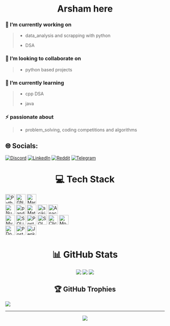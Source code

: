 <!--Thu Mar 21 11:04:44 2024-->

<h1 align="center">Arsham here</h1>

<h3>🔭 I’m currently working on</h3>

> - data_analysis and scrapping with python
>
> - DSA

<h3>👯 I’m looking to collaborate on</h3>

> - python based projects

<h3>🌱 I’m currently learning</h3>

> - cpp DSA
>
> - java

<h3>⚡ passionate about</h3>

> - problem_solving, coding competitions and algorithms

## 🌐 Socials:

<a href="https://discord.gg/https://discord.com/invite/gUTwaJpD"><img src="https://img.shields.io/badge/Discord-%237289DA.svg?logo=discord&logoColor=white" alt="Discord"></a>
<a href="https://linkedin.com/in/https://www.linkedin.com/in/arsham-mahdiun-9a131a24b"><img src="https://img.shields.io/badge/LinkedIn-%230077B5.svg?logo=linkedin&logoColor=white" alt="LinkedIn"></a>
<a href="https://reddit.com/user/Flu-iid"><img src="https://img.shields.io/badge/Reddit-%23FF4500.svg?logo=Reddit&logoColor=white" alt="Reddit"></a>
<a href="https://t.me/Arshamm1997"><img src="https://img.shields.io/badge/Telegram-2CA5E0?style=flat-squeare&logo=telegram&logoColor=white" alt="Telegram"></a>

<h1 align="center">💻 Tech Stack</h1>

<!-- languages -->
<div id = "languages">
<img height = "30" src="https://img.shields.io/badge/Python-3776AB?logo=python&logoColor=fff&style=flat-square" alt="Python Badge">
<img height = "30" src="https://img.shields.io/badge/GNU%20Bash-4EAA25?logo=gnubash&logoColor=fff&style=flat-square" alt="GNU Bash Badge">
<img height = "30" src="https://img.shields.io/badge/Markdown-000?logo=markdown&logoColor=fff&style=flat-square" alt="Markdown Badge">
</div>
<!-- ![Java](https://img.shields.io/badge/java-%23ED8B00.svg?style=for-the-badge&logo=openjdk&logoColor=white)  -->

<!-- DS -->

<div id="ds">
<img height = "30" src="https://img.shields.io/badge/NumPy-013243?logo=numpy&logoColor=fff&style=flat-square" alt="NumPy Badge">
<img height = "30" src="https://img.shields.io/badge/pandas-150458?logo=pandas&logoColor=fff&style=flat-square" alt="pandas Badge">
<img height = "30" src="https://img.shields.io/badge/Matplotlib-%23ffffff.svg?style=for-the-badge&logo=Matplotlib&logoColor=black" alt="Matplotlib">
<img height = "30" src="https://img.shields.io/badge/scikit--learn-F7931E?logo=scikitlearn&logoColor=fff&style=flat-square" alt="scikit-learn Badge">
<img height = "30" src="https://img.shields.io/badge/Anaconda-44A833?logo=anaconda&logoColor=fff&style=flat-square" alt="Anaconda Badge">
</div>

<!-- DB -->
<div id = "db">
<img height = "30" src="https://img.shields.io/badge/MySQL-4479A1?logo=mysql&logoColor=fff&style=flat-square" alt="MySQL Badge">
<img height = "30" src="https://img.shields.io/badge/SQLite-003B57?logo=sqlite&logoColor=fff&style=flat-square" alt="SQLite Badge">
<img height = "30" src="https://img.shields.io/badge/PostgreSQL-4169E1?logo=postgresql&logoColor=fff&style=flat-square" alt="PostgreSQL Badge">
<img height = "30" src="https://img.shields.io/badge/SQLAlchemy-D71F00?logo=sqlalchemy&logoColor=fff&style=flat-square" alt="SQLAlchemy Badge">
<img height = "30" src="https://img.shields.io/badge/ClickHouse-FFCC01?logo=clickhouse&logoColor=000&style=flat-square" alt="ClickHouse Badge">
<img height = "30" src="https://img.shields.io/badge/MongoDB-47A248?logo=mongodb&logoColor=fff&style=flat-square" alt="MongoDB Badge">

<!-- ![ApacheCassandra](https://img.shields.io/badge/cassandra-%231287B1.svg?style=for-the-badge&logo=apache-cassandra&logoColor=white)
![Apache Spark](https://img.shields.io/badge/Apache%20Spark-FDEE21?style=for-the-badge&logo=apachespark&logoColor=black)  -->
<!-- ![ElasticSearch](https://img.shields.io/badge/-ElasticSearch-005571?style=for-the-badge&logo=elasticsearch)
![KIBANA](https://img.shields.io/badge/kibana-005571.svg?style=for-the-badge&logo=kibana&logoColor=white&color=%23005571)  -->
</div>
<div id = "dev">
<!-- devs -->
<!-- ![Flask](https://img.shields.io/badge/flask-%23000.svg?style=for-the-badge&logo=flask&logoColor=white)
![Qt](https://img.shields.io/badge/Qt-%23217346.svg?style=for-the-badge&logo=Qt&logoColor=white)  -->

<img height = "30" src="https://img.shields.io/badge/Docker-2496ED?logo=docker&logoColor=fff&style=flat-square" alt="Docker Badge">
<img height = "30" src="https://img.shields.io/badge/Postman-FF6C37?logo=postman&logoColor=fff&style=flat-square" alt="Postman Badge">
<img height = "30" src="https://img.shields.io/badge/Jenkins-D24939?logo=jenkins&logoColor=fff&style=flat-square" alt="Jenkins Badge">
</div>

<div align="center"><h1>📊 GitHub Stats</h1>

![](https://github-readme-stats.vercel.app/api?username=flu-iid&theme=react&hide_border=false&include_all_commits=true&count_private=true)
![](https://github-readme-streak-stats.herokuapp.com/?user=flu-iid&theme=react&hide_border=false)
![](https://github-readme-stats.vercel.app/api/top-langs/?username=flu-iid&theme=react&hide_border=false&include_all_commits=true&count_private=true&layout=compact)

</div>

<h2 align="center">🏆 GitHub Trophies</h2>

![](https://github-profile-trophy.vercel.app/?username=flu-iid&theme=darkhub&no-frame=true&no-bg=false&margin-w=4)

<!-- ### 🔝 Top Contributed Repo

<div align="center">
<img src="https://github-contributor-stats.vercel.app/api?username=flu-iid&limit=5&theme=dark&combine_all_yearly_contributions=true">
</div> -->

---

<div align = "center"><a href="https://visitcount.itsvg.in"><img src = "https://visitcount.itsvg.in/api?id=flu-iid&icon=3&color=12"></a></div>

